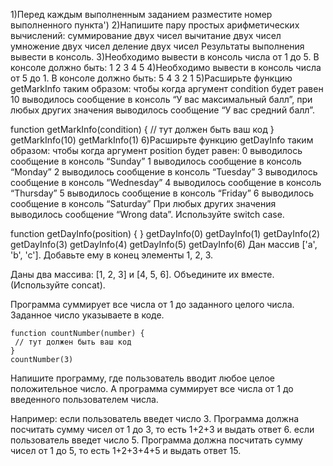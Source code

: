 1)Перед каждым выполненным заданием разместите номер выполненного пункта')
2)Напишите пару простых арифметических вычислений:
суммирование двух чисел
вычитание двух чисел
умножение двух чисел
деление двух чисел
Результаты  выполнения вывести в консоль.
3)Необходимо вывести в консоль числа от 1 до 5. В консоле должно быть:
1 2 3 4 5
4)Необходимо вывести в консоль числа от 5 до 1. В консоле должно быть:
5 4 3 2 1
5)Расширьте функцию getMarkInfo таким образом: чтобы когда аргумент condition будет равен 10 выводилось сообщение в консоль “У вас максимальный балл”, при любых других значения выводилось сообщение “У вас средний балл”.

function getMarkInfo(condition) {
// тут должен быть ваш код
}
getMarkInfo(10)
getMarkInfo(1)
6)Расширьте функцию getDayInfo таким образом: чтобы когда аргумент position будет равен:
0 выводилось сообщение в консоль “Sunday”
1 выводилось сообщение в консоль “Monday”
2 выводилось сообщение в консоль “Tuesday”
3 выводилось сообщение в консоль “Wednesday”
4 выводилось сообщение в консоль “Thursday”
5 выводилось сообщение в консоль “Friday”
6 выводилось сообщение в консоль “Saturday”
При любых других значения выводилось сообщение “Wrong data”.
Используйте switch case.




function getDayInfo(position) {
}
getDayInfo(0)
getDayInfo(1)
getDayInfo(2)
getDayInfo(3)
getDayInfo(4)
getDayInfo(5)
getDayInfo(6)
Дан массив ['a', 'b', 'c']. Добавьте ему в конец элементы 1, 2, 3.

Даны два массива: [1, 2, 3] и [4, 5, 6]. Объедините их вместе. (Используйте concat).

Программа суммирует все числа от 1 до заданного целого числа. Заданное число указываете в коде.

	function countNumber(number) {
 	 // тут должен быть ваш код
	}
	countNumber(3)


Напишите программу, где пользователь вводит любое целое положительное число. А программа суммирует все числа от 1 до введенного пользователем числа.


Например:
если пользователь введет число 3. Программа должна посчитать сумму чисел от 1 до 3, то есть 1+2+3 и выдать ответ 6.
если пользователь введет число 5. Программа должна посчитать сумму чисел от 1 до 5, то есть 1+2+3+4+5 и выдать ответ 15.

